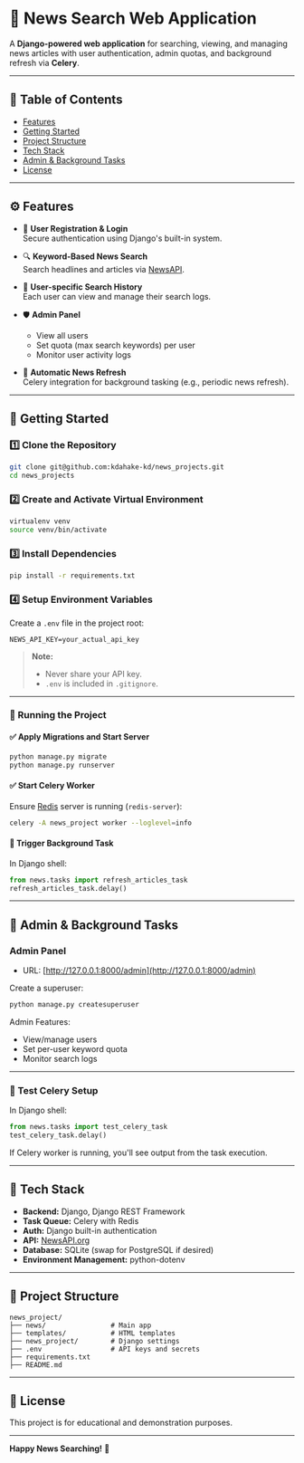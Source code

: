 # 📰 News Search Web Application

A **Django-powered web application** for searching, viewing, and managing news articles with user authentication, admin quotas, and background refresh via **Celery**.

---

## 🚦 Table of Contents

- [Features](#features)
- [Getting Started](#getting-started)
- [Project Structure](#project-structure)
- [Tech Stack](#tech-stack)
- [Admin & Background Tasks](#admin--background-tasks)
- [License](#license)

---

## ⚙️ Features

- 🔐 **User Registration & Login**  
  Secure authentication using Django's built-in system.

- 🔍 **Keyword-Based News Search**  
  Search headlines and articles via [NewsAPI](https://newsapi.org).

- 🧠 **User-specific Search History**  
  Each user can view and manage their search logs.

- 🛡 **Admin Panel**  
  - View all users  
  - Set quota (max search keywords) per user  
  - Monitor user activity logs

- 🔁 **Automatic News Refresh**  
  Celery integration for background tasking (e.g., periodic news refresh).

---

## 🚀 Getting Started

### 1️⃣ Clone the Repository

```bash
git clone git@github.com:kdahake-kd/news_projects.git
cd news_projects
```

### 2️⃣ Create and Activate Virtual Environment

```bash
virtualenv venv
source venv/bin/activate
```

### 3️⃣ Install Dependencies

```bash
pip install -r requirements.txt
```

### 4️⃣ Setup Environment Variables

Create a `.env` file in the project root:

```env
NEWS_API_KEY=your_actual_api_key
```

> **Note:**  
> - Never share your API key.  
> - `.env` is included in `.gitignore`.

---

### 🧩 Running the Project

#### ✅ Apply Migrations and Start Server

```bash
python manage.py migrate
python manage.py runserver
```

#### ✅ Start Celery Worker

Ensure [Redis](https://redis.io/) server is running (`redis-server`):

```bash
celery -A news_project worker --loglevel=info
```

#### 🔄 Trigger Background Task

In Django shell:

```python
from news.tasks import refresh_articles_task
refresh_articles_task.delay()
```

---

## 🔐 Admin & Background Tasks

### Admin Panel

- URL: [http://127.0.0.1:8000/admin](http://127.0.0.1:8000/admin)

Create a superuser:

```bash
python manage.py createsuperuser
```

Admin Features:
- View/manage users
- Set per-user keyword quota
- Monitor search logs

---

### 🧪 Test Celery Setup

In Django shell:

```python
from news.tasks import test_celery_task
test_celery_task.delay()
```

If Celery worker is running, you'll see output from the task execution.

---

## 🧠 Tech Stack

- **Backend:** Django, Django REST Framework
- **Task Queue:** Celery with Redis
- **Auth:** Django built-in authentication
- **API:** [NewsAPI.org](https://newsapi.org)
- **Database:** SQLite (swap for PostgreSQL if desired)
- **Environment Management:** python-dotenv

---

## 📂 Project Structure

```
news_project/
├── news/                # Main app             
├── templates/           # HTML templates          
├── news_project/        # Django settings
├── .env                 # API keys and secrets
├── requirements.txt
├── README.md
```

---

## 📑 License

This project is for educational and demonstration purposes.

---

**Happy News Searching!** 🚀
